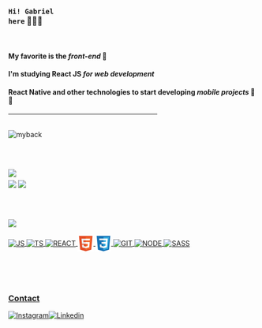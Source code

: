 ### <code>Hi! Gabriel here</code> 👨‍💻✨
<br>

#### My favorite is the *front-end* 🖤 

#### I'm studying React JS *for web development* <br>
#### React Native and other technologies to start developing  *mobile projects* 📖🚀</h4>


 <hr size="1" width="60%" align="center" noshade><br>
 
 <div style="display: inline_block">
  
 <img align="center" height="200em" width="550em" src="https://media4.giphy.com/media/jfgkQiiymOyyd6YQ2I/giphy.gif?cid=790b76112052357da18949f1d41ceb33d471292301e0e3b9&rid=giphy.gif&ct=g" alt="myback">
 </div>
 
 <br><br>
 
  <div style="display: inline_block">
 <img src="https://i.imgur.com/LQcnz2E.png" height="130em">
 </div>
 
 <div style="display: inline_block">
 
 <img align="center" height="23em" src="https://img.shields.io/badge/Android-3DDC84?style=for-the-badge&logo=android&logoColor=white">
 <img align="center" height="25em"  src="https://img.shields.io/badge/iOS-000000?style=for-the-badge&logo=ios&logoColor=white">
 </div>
 
 <br><br>
 
 
 <div style="display: inline_block">
  
  <a href="https://github.com/gabriel-durr">
   
  <img align="center" height="132em" src="https://github-readme-stats.vercel.app/api/top-langs/?username=gabriel-durr&layout=compact&langs_count=7&theme=swift&border_radius=35&border_color=a28e2&title_color=D4AF37">

</div>

  
<br>


<div style="display: inline_block">
  
  <img align="center" alt="JS" height="30"  src="https://cdn.jsdelivr.net/gh/devicons/devicon/icons/javascript/javascript-original.svg">
 
  <img align="center" alt="TS" height="30" src="https://cdn.jsdelivr.net/gh/devicons/devicon/icons/typescript/typescript-original.svg">
 
  <img align="center" alt="REACT" height="35"  src="https://cdn.jsdelivr.net/gh/devicons/devicon/icons/react/react-original-wordmark.svg">
 
  <img align="center" alt="HTML" height="32"  src="https://raw.githubusercontent.com/devicons/devicon/master/icons/html5/html5-original.svg">
 
  <img align="center" alt="CSS" height="32"  src="https://raw.githubusercontent.com/devicons/devicon/master/icons/css3/css3-original.svg">
 
  <img align="center" alt="GIT" height="32" src="https://raw.githubusercontent.com/jmnote/z-icons/master/svg/git.svg">
  
 
  <img align="center" alt="NODE" height="36"  src="https://cdn.jsdelivr.net/gh/devicons/devicon/icons/nodejs/nodejs-original.svg">
 
 <img align="center" alt="SASS" height="45"  src="https://cdn.jsdelivr.net/gh/devicons/devicon/icons/sass/sass-original.svg">
 

 
 
 <br><br>
 

  
</div>

<div style="display: inline-block">

  ### Contact</h3>
    
   <a href="https://www.instagram.com/gabrieldurr_/"><img src="https://cdn-icons-png.flaticon.com/512/2111/2111463.png" alt="Instagram" width="37"></a><a href="https://www.linkedin.com/in/gabriel-durr/"><img src="https://img.icons8.com/plasticine/452/linkedin.png" alt="Linkedin" width="60"></a>
 
    
</div>
